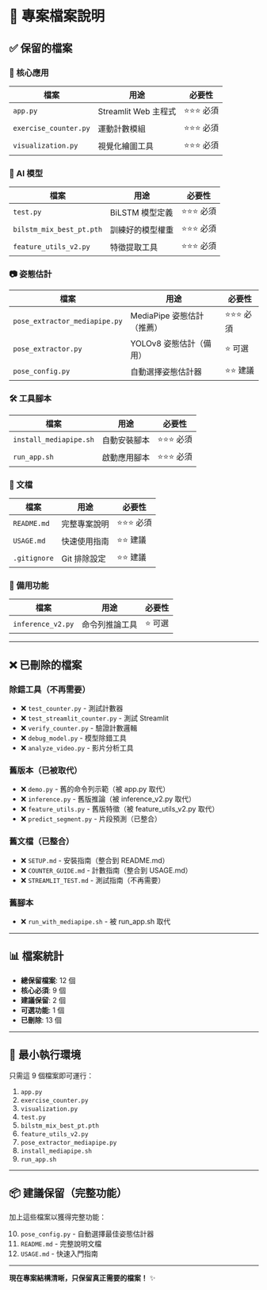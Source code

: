 # 📁 專案檔案說明

## ✅ 保留的檔案

### 🌟 核心應用
| 檔案 | 用途 | 必要性 |
|------|------|--------|
| `app.py` | Streamlit Web 主程式 | ⭐⭐⭐ 必須 |
| `exercise_counter.py` | 運動計數模組 | ⭐⭐⭐ 必須 |
| `visualization.py` | 視覺化繪圖工具 | ⭐⭐⭐ 必須 |

### 🧠 AI 模型
| 檔案 | 用途 | 必要性 |
|------|------|--------|
| `test.py` | BiLSTM 模型定義 | ⭐⭐⭐ 必須 |
| `bilstm_mix_best_pt.pth` | 訓練好的模型權重 | ⭐⭐⭐ 必須 |
| `feature_utils_v2.py` | 特徵提取工具 | ⭐⭐⭐ 必須 |

### 📷 姿態估計
| 檔案 | 用途 | 必要性 |
|------|------|--------|
| `pose_extractor_mediapipe.py` | MediaPipe 姿態估計（推薦）| ⭐⭐⭐ 必須 |
| `pose_extractor.py` | YOLOv8 姿態估計（備用）| ⭐ 可選 |
| `pose_config.py` | 自動選擇姿態估計器 | ⭐⭐ 建議 |

### 🛠️ 工具腳本
| 檔案 | 用途 | 必要性 |
|------|------|--------|
| `install_mediapipe.sh` | 自動安裝腳本 | ⭐⭐⭐ 必須 |
| `run_app.sh` | 啟動應用腳本 | ⭐⭐⭐ 必須 |

### 📝 文檔
| 檔案 | 用途 | 必要性 |
|------|------|--------|
| `README.md` | 完整專案說明 | ⭐⭐⭐ 必須 |
| `USAGE.md` | 快速使用指南 | ⭐⭐ 建議 |
| `.gitignore` | Git 排除設定 | ⭐⭐ 建議 |

### 🔧 備用功能
| 檔案 | 用途 | 必要性 |
|------|------|--------|
| `inference_v2.py` | 命令列推論工具 | ⭐ 可選 |

---

## ❌ 已刪除的檔案

### 除錯工具（不再需要）
- ❌ `test_counter.py` - 測試計數器
- ❌ `test_streamlit_counter.py` - 測試 Streamlit
- ❌ `verify_counter.py` - 驗證計數邏輯
- ❌ `debug_model.py` - 模型除錯工具
- ❌ `analyze_video.py` - 影片分析工具

### 舊版本（已被取代）
- ❌ `demo.py` - 舊的命令列示範（被 app.py 取代）
- ❌ `inference.py` - 舊版推論（被 inference_v2.py 取代）
- ❌ `feature_utils.py` - 舊版特徵（被 feature_utils_v2.py 取代）
- ❌ `predict_segment.py` - 片段預測（已整合）

### 舊文檔（已整合）
- ❌ `SETUP.md` - 安裝指南（整合到 README.md）
- ❌ `COUNTER_GUIDE.md` - 計數指南（整合到 USAGE.md）
- ❌ `STREAMLIT_TEST.md` - 測試指南（不再需要）

### 舊腳本
- ❌ `run_with_mediapipe.sh` - 被 run_app.sh 取代

---

## 📊 檔案統計

- **總保留檔案**: 12 個
- **核心必須**: 9 個
- **建議保留**: 2 個
- **可選功能**: 1 個
- **已刪除**: 13 個

---

## 🎯 最小執行環境

只需這 9 個檔案即可運行：

1. `app.py`
2. `exercise_counter.py`
3. `visualization.py`
4. `test.py`
5. `bilstm_mix_best_pt.pth`
6. `feature_utils_v2.py`
7. `pose_extractor_mediapipe.py`
8. `install_mediapipe.sh`
9. `run_app.sh`

---

## 📦 建議保留（完整功能）

加上這些檔案以獲得完整功能：

10. `pose_config.py` - 自動選擇最佳姿態估計器
11. `README.md` - 完整說明文檔
12. `USAGE.md` - 快速入門指南

---

**現在專案結構清晰，只保留真正需要的檔案！** ✨
